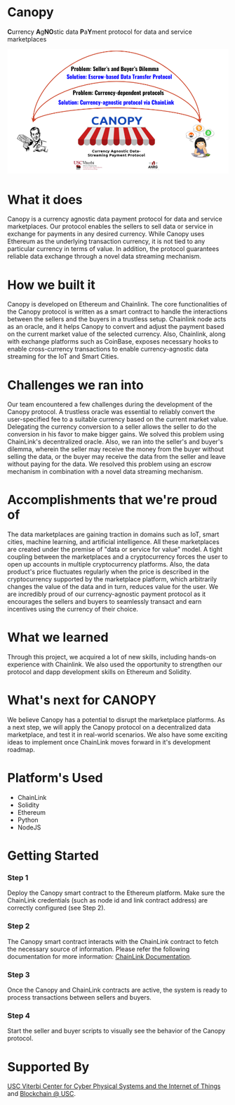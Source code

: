 # Canopy
**C**urrency **A**g**NO**stic data **P**a**Y**ment protocol for data and service marketplaces

![Canopy](Canopy.png)

# What it does
Canopy is a currency agnostic data payment protocol for data and service marketplaces. Our protocol enables the sellers to sell data or service in exchange for payments in any desired currency. While Canopy uses Ethereum as the underlying transaction currency, it is not tied to any particular currency in terms of value. In addition, the protocol guarantees reliable data exchange through a novel data streaming mechanism.

# How we built it
Canopy is developed on Ethereum and Chainlink. The core functionalities of the Canopy protocol is written as a smart contract to handle the interactions between the sellers and the buyers in a trustless setup. Chainlink node acts as an oracle, and it helps Canopy to convert and adjust the payment based on the current market value of the selected currency. Also, Chainlink, along with exchange platforms such as CoinBase, exposes necessary hooks to enable cross-currency transactions to enable currency-agnostic data streaming for the IoT and Smart Cities.

# Challenges we ran into
Our team encountered a few challenges during the development of the Canopy protocol. A trustless oracle was essential to reliably convert the user-specified fee to a suitable currency based on the current market value. Delegating the currency conversion to a seller allows the seller to do the conversion in his favor to make bigger gains. We solved this problem using ChainLink's decentralized oracle. Also, we ran into the seller's and buyer's dilemma, wherein the seller may receive the money from the buyer without selling the data, or the buyer may receive the data from the seller and leave without paying for the data. We resolved this problem using an escrow mechanism in combination with a novel data streaming mechanism.

# Accomplishments that we're proud of
The data marketplaces are gaining traction in domains such as IoT, smart cities, machine learning, and artificial intelligence. All these marketplaces are created under the premise of "data or service for value" model. A tight coupling between the marketplaces and a cryptocurrency forces the user to open up accounts in multiple cryptocurrency platforms. Also, the data product's price fluctuates regularly when the price is described in the cryptocurrency supported by the marketplace platform, which arbitrarily changes the value of the data and in turn, reduces value for the user. We are incredibly proud of our currency-agnostic payment protocol as it encourages the sellers and buyers to seamlessly transact and earn incentives using the currency of their choice.

# What we learned
Through this project, we acquired a lot of new skills, including hands-on experience with Chainlink. We also used the opportunity to strengthen our protocol and dapp development skills on Ethereum and Solidity.

# What's next for CANOPY
We believe Canopy has a potential to disrupt the marketplace platforms. As a next step, we will apply the Canopy protocol on a decentralized data marketplace, and test it in real-world scenarios. We also have some exciting ideas to implement once ChainLink moves forward in it's development roadmap.

# Platform's Used
* ChainLink
* Solidity
* Ethereum
* Python
* NodeJS

# Getting Started
### Step 1 ###
Deploy the Canopy smart contract to the Ethereum platform. Make sure the ChainLink credentials (such as node id and link contract address) are correctly configured (see Step 2).

### Step 2 ###
The Canopy smart contract interacts with the ChainLink contract to fetch the necessary source of information. Please refer the following documentation for more information: [ChainLink Documentation](https://docs.chain.link/docs).

### Step 3 ###
Once the Canopy and ChainLink contracts are active, the system is ready to process transactions between sellers and buyers.

### Step 4 ###
Start the seller and buyer scripts to visually see the behavior of the Canopy protocol.

# Supported By
[USC Viterbi Center for Cyber Physical Systems and the Internet of Things](cci.usc.edu) and [Blockchain @ USC](blockchain.usc.edu).
